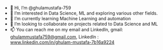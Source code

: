 - 👋 Hi, I’m @ghulamustafa-759
- 👀 I’m interested in Data Science, ML and exploring various other fields.
- 🌱 I’m currently learning Machine Learning and automation
- 💞️ I’m looking to collaborate on projects related to Data Science and ML
- 📫 You can reach me on my email and LinkedIn, gmail: ghulammustafa759@gmail.com, LinkedIn : www.linkedin.com/in/ghulam-mustafa-7b16a9224

<!---
ghulamustafa-759/ghulamustafa-759 is a ✨ special ✨ repository because its `README.md` (this file) appears on your GitHub profile.
You can click the Preview link to take a look at your changes.
--->
